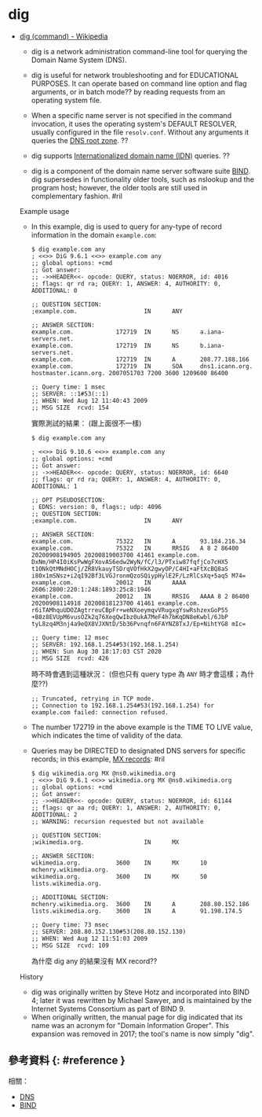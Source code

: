 # dig

  - [dig \(command\) \- Wikipedia](https://en.wikipedia.org/wiki/Dig_(command))

      - dig is a network administration command-line tool for querying the Domain Name System (DNS).

      - dig is useful for network troubleshooting and for EDUCATIONAL PURPOSES. It can operate based on command line option and flag arguments, or in batch mode?? by reading requests from an operating system file.
      - When a specific name server is not specified in the command invocation, it uses the operating system's DEFAULT RESOLVER, usually configured in the file `resolv.conf`. Without any arguments it queries the [DNS root zone](https://en.wikipedia.org/wiki/DNS_root_zone). ??
      - dig supports [Internationalized domain name (IDN)](https://en.wikipedia.org/wiki/Internationalized_domain_name) queries. ??
      - dig is a component of the domain name server software suite [BIND](https://en.wikipedia.org/wiki/BIND). dig supersedes in functionality older tools, such as nslookup and the program host; however, the older tools are still used in complementary fashion. #ril

    Example usage

      - In this example, dig is used to query for any-type of record information in the domain `example.com`:

            $ dig example.com any
            ; <<>> DiG 9.6.1 <<>> example.com any
            ;; global options: +cmd
            ;; Got answer:
            ;; ->>HEADER<<- opcode: QUERY, status: NOERROR, id: 4016
            ;; flags: qr rd ra; QUERY: 1, ANSWER: 4, AUTHORITY: 0, ADDITIONAL: 0

            ;; QUESTION SECTION:
            ;example.com.                   IN      ANY

            ;; ANSWER SECTION:
            example.com.            172719  IN      NS      a.iana-servers.net.
            example.com.            172719  IN      NS      b.iana-servers.net.
            example.com.            172719  IN      A       208.77.188.166
            example.com.            172719  IN      SOA     dns1.icann.org. hostmaster.icann.org. 2007051703 7200 3600 1209600 86400

            ;; Query time: 1 msec
            ;; SERVER: ::1#53(::1)
            ;; WHEN: Wed Aug 12 11:40:43 2009
            ;; MSG SIZE  rcvd: 154

        實際測試的結果： (跟上面很不一樣)

            $ dig example.com any

            ; <<>> DiG 9.10.6 <<>> example.com any
            ;; global options: +cmd
            ;; Got answer:
            ;; ->>HEADER<<- opcode: QUERY, status: NOERROR, id: 6640
            ;; flags: qr rd ra; QUERY: 1, ANSWER: 4, AUTHORITY: 0, ADDITIONAL: 1

            ;; OPT PSEUDOSECTION:
            ; EDNS: version: 0, flags:; udp: 4096
            ;; QUESTION SECTION:
            ;example.com.                   IN      ANY

            ;; ANSWER SECTION:
            example.com.            75322   IN      A       93.184.216.34
            example.com.            75322   IN      RRSIG   A 8 2 86400 20200908194905 20200819003700 41461 example.com. DxNm/HP4I0iKsPwWgFXovAS6edw2WyN/fC/l3/PTxiw87fqfjCo7cHX5 t1ONkQtMNdHOCj/ZR8VkauyTSDrqVOfHkX2gwyOP/C4HI+aFtXcBQ8aS i80x1mSNsz+i2qI92Bf3LVGJronmQzoSQiypHylE2F/LzRlCsXq+5aq5 M74=
            example.com.            20012   IN      AAAA    2606:2800:220:1:248:1893:25c8:1946
            example.com.            20012   IN      RRSIG   AAAA 8 2 86400 20200908114918 20200818123700 41461 example.com. r6iTAMhquUDOZAgtrreuCBpFr+weNXoeymqvVRugxgYswRshzexGoP55 +B8z8EVUpM6vusOZk2q76XegQwIbz0ukA7MeF4h7bKqDN8eKwbl/6JbP tyL8zq4M3nj4a9eQX8VJXNtD/5b36Pvnqfn6FAYNZ8TxJ/Ep+NihtYG8 mIc=

            ;; Query time: 12 msec
            ;; SERVER: 192.168.1.254#53(192.168.1.254)
            ;; WHEN: Sun Aug 30 18:17:03 CST 2020
            ;; MSG SIZE  rcvd: 426

        時不時會遇到這種狀況： (但也只有 query type 為 `ANY` 時才會這樣；為什麼??)

            ;; Truncated, retrying in TCP mode.
            ;; Connection to 192.168.1.254#53(192.168.1.254) for example.com failed: connection refused.

      - The number 172719 in the above example is the TIME TO LIVE value, which indicates the time of validity of the data.

      - Queries may be DIRECTED to designated DNS servers for specific records; in this example, [MX records](https://en.wikipedia.org/wiki/MX_record): #ril

            $ dig wikimedia.org MX @ns0.wikimedia.org
            ; <<>> DiG 9.6.1 <<>> wikimedia.org MX @ns0.wikimedia.org
            ;; global options: +cmd
            ;; Got answer:
            ;; ->>HEADER<<- opcode: QUERY, status: NOERROR, id: 61144
            ;; flags: qr aa rd; QUERY: 1, ANSWER: 2, AUTHORITY: 0, ADDITIONAL: 2
            ;; WARNING: recursion requested but not available

            ;; QUESTION SECTION:
            ;wikimedia.org.                 IN      MX

            ;; ANSWER SECTION:
            wikimedia.org.          3600    IN      MX      10 mchenry.wikimedia.org.
            wikimedia.org.          3600    IN      MX      50 lists.wikimedia.org.

            ;; ADDITIONAL SECTION:
            mchenry.wikimedia.org.  3600    IN      A       208.80.152.186
            lists.wikimedia.org.    3600    IN      A       91.198.174.5

            ;; Query time: 73 msec
            ;; SERVER: 208.80.152.130#53(208.80.152.130)
            ;; WHEN: Wed Aug 12 11:51:03 2009
            ;; MSG SIZE  rcvd: 109

        為什麼 dig any 的結果沒有 MX record??

    History

      - dig was originally written by Steve Hotz and incorporated into BIND 4; later it was rewritten by Michael Sawyer, and is maintained by the Internet Systems Consortium as part of BIND 9.
      - When originally written, the manual page for dig indicated that its name was an acronym for "Domain Information Groper". This expansion was removed in 2017; the tool's name is now simply "dig".

## 參考資料 {: #reference }

相關：

  - [DNS](dns.md)
  - [BIND](bind.md)
